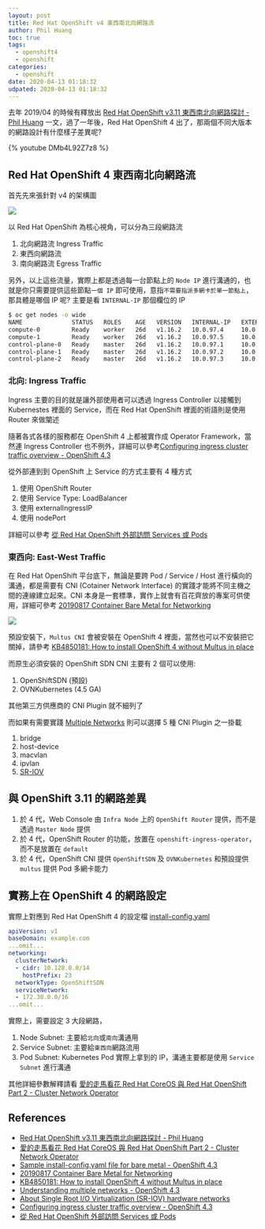 ```yaml
---
layout: post
title: Red Hat OpenShift v4 東西南北向網路流
author: Phil Huang
toc: true
tags:
  - openshift4
  - openshift
categories:
  - openshift
date: 2020-04-13 01:18:32
udpated: 2020-04-13 01:18:32
---
```


去年 2019/04 的時候有釋放出 [Red Hat OpenShift v3.11 東西南北向網路探討 - Phil Huang][1] 一文，過了一年後，Red Hat OpenShift 4 出了，那兩個不同大版本的網路設計有什麼樣子差異呢?

{% youtube DMb4L92Z7z8 %}

<!--more-->

## Red Hat OpenShift 4 東西南北向網路流

首先先來張針對 v4 的架構圖

![](/images/ocp4-network-traffic.png)

以 Red Hat OpenShift 為核心視角，可以分為三段網路流

1. 北向網路流 Ingress Traffic
2. 東西向網路流
3. 南向網路流 Egress Traffic

另外，以上這些流量，實際上都是透過每一台節點上的 `Node IP` 進行溝通的，也就是你只需要提供這些節點`一個 IP` 即可使用，意指`不需要指派多網卡於單一節點上`，那具體是哪個 IP 呢? 主要是看 `INTERNAL-IP` 那個欄位的 IP

```bash
$ oc get nodes -o wide
NAME              STATUS   ROLES    AGE   VERSION   INTERNAL-IP   EXTERNAL-IP   OS-IMAGE                                                       KERNEL-VERSION                CONTAINER-RUNTIME
compute-0         Ready    worker   26d   v1.16.2   10.0.97.4     10.0.97.4     Red Hat Enterprise Linux CoreOS 43.81.202003230848.0 (Ootpa)   4.18.0-147.5.1.el8_1.x86_64   cri-o://1.16.3-28.dev.rhaos4.3.git9aad8e4.el8
compute-1         Ready    worker   26d   v1.16.2   10.0.97.5     10.0.97.5     Red Hat Enterprise Linux CoreOS 43.81.202003230848.0 (Ootpa)   4.18.0-147.5.1.el8_1.x86_64   cri-o://1.16.3-28.dev.rhaos4.3.git9aad8e4.el8
control-plane-0   Ready    master   26d   v1.16.2   10.0.97.1     10.0.97.1     Red Hat Enterprise Linux CoreOS 43.81.202003230848.0 (Ootpa)   4.18.0-147.5.1.el8_1.x86_64   cri-o://1.16.3-28.dev.rhaos4.3.git9aad8e4.el8
control-plane-1   Ready    master   26d   v1.16.2   10.0.97.2     10.0.97.2     Red Hat Enterprise Linux CoreOS 43.81.202003230848.0 (Ootpa)   4.18.0-147.5.1.el8_1.x86_64   cri-o://1.16.3-28.dev.rhaos4.3.git9aad8e4.el8
control-plane-2   Ready    master   26d   v1.16.2   10.0.97.3     10.0.97.3     Red Hat Enterprise Linux CoreOS 43.81.202003230848.0 (Ootpa)   4.18.0-147.5.1.el8_1.x86_64   cri-o://1.16.3-28.dev.rhaos4.3.git9aad8e4.el8
```

### 北向: Ingress Traffic

Ingress 主要的目的就是讓外部使用者可以透過 Ingress Controller 以接觸到 Kubernestes 裡面的 Service，而在 Red Hat OpenShift 裡面的術語則是使用 Router 來做闡述

隨著各式各樣的服務都在 OpenShift 4 上都被實作成 Operator Framework，當然連 Ingress Controller 也不例外，詳細可以參考[Configuring ingress cluster traffic overview - OpenShift 4.3][9]

從外部連到到 OpenShift 上 Service 的方式主要有 4 種方式

1. 使用 OpenShift Router
2. 使用 Service Type: LoadBalancer
3. 使用 externalIngressIP
4. 使用 nodePort

詳細可以參考 [從 Red Hat OpenShift 外部訪問 Services 或 Pods][10]

### 東西向: East-West Traffic

在 Red Hat OpenShift 平台底下，無論是要跨 Pod / Service / Host 進行橫向的溝通，都是需要有 CNI (Cotainer Network Interface) 的實踐才能將不同主機之間的連線建立起來。CNI 本身是一套標準，實作上就會有百花齊放的專案可供使用，詳細可參考 [20190817 Container Bare Metal for Networking][4]

![](/images/ocp-multus.png)

預設安裝下，`Multus CNI` 會被安裝在 OpenShift 4 裡面，當然也可以不安裝把它關掉，請參考 [KB4850181: How to install OpenShift 4 without Multus in place][5]

而原生必須安裝的 OpenShift SDN CNI 主要有 2 個可以使用:

1. OpenShiftSDN (預設)
2. OVNKubernetes (4.5 GA)

其他第三方供應商的 CNI Plugin 就不細列了

而如果有需要實踐 [Multiple Networks][6] 則可以選擇 5 種 CNI Plugin 之一掛載

1. bridge
2. host-device
3. macvlan
4. ipvlan
5. [SR-IOV][7]

## 與 OpenShift 3.11 的網路差異

1. 於 4 代，Web Console 由 `Infra Node` 上的 `OpenShift Router` 提供，而不是透過 `Master Node` 提供
2. 於 4 代，OpenShift Router 的功能，放置在 `openshift-ingress-operator`，而不是放置在 `default`
3. 於 4 代，OpenShift CNI 提供 `OpenShiftSDN` 及 `OVNKubernetes` 和預設提供 `multus` 提供 Pod 多網卡能力

## 實務上在 OpenShift 4 的網路設定

實際上對應到 Red Hat OpenShift 4 的設定檔 [install-config.yaml][3]

```yaml install-config.yaml
apiVersion: v1
baseDomain: example.com
...omit...
networking:
  clusterNetwork:
  - cidr: 10.128.0.0/14
    hostPrefix: 23
  networkType: OpenShiftSDN
  serviceNetwork:
  - 172.30.0.0/16
...omit...
```

實際上，需要設定 3 大段網路，

1. Node Subnet: 主要給`北向`或`南向`溝通用
2. Service Subnet: 主要給`東西向`網路流用
3. Pod Subnet: Kubernetes Pod 實際上拿到的 IP，溝通主要都是使用 `Service Subnet` 進行溝通

其他詳細參數解釋請看 [愛的走馬看花 Red Hat CoreOS 與 Red Hat OpenShift Part 2 - Cluster Network Operator][2]

## References
- [Red Hat OpenShift v3.11 東西南北向網路探討 - Phil Huang][1]
- [愛的走馬看花 Red Hat CoreOS 與 Red Hat OpenShift Part 2 - Cluster Network Operator][2]
- [Sample install-config.yaml file for bare metal - OpenShift 4.3][3]
- [20190817 Container Bare Metal for Networking][4]
- [KB4850181: How to install OpenShift 4 without Multus in place][5]
- [Understanding multiple networks - OpenShift 4.3][6]
- [About Single Root I/O Virtualization (SR-IOV) hardware networks][7]
- [Configuring ingress cluster traffic overview - OpenShift 4.3][9]
- [從 Red Hat OpenShift 外部訪問 Services 或 Pods][10]


[1]: https://blog.pichuang.com.tw/20190404-openshift-network-traffic-overview/
[2]: https://blog.pichuang.com.tw/20200403-openshift-with-coreos-part-2/#%E4%BA%86%E8%A7%A3%E7%95%B6%E4%B8%8B%E7%B6%B2%E8%B7%AF%E8%B3%87%E8%A8%8A-Cluster-Network-Operator
[3]: https://docs.openshift.com/container-platform/4.3/installing/installing_bare_metal/installing-bare-metal.html#installation-bare-metal-config-yaml_installing-bare-metal
[4]: https://speakerdeck.com/pichuang/20190817-container-bare-metal-for-networking
[5]: https://access.redhat.com/solutions/4850181
[6]: https://docs.openshift.com/container-platform/4.3/networking/multiple_networks/understanding-multiple-networks.html
[7]: https://docs.openshift.com/container-platform/4.3/networking/hardware_networks/about-sriov.html
[8]: https://docs.openshift.com/container-platform/4.3/networking/configuring_ingress_cluster_traffic/overview-traffic.html
[9]: https://docs.openshift.com/container-platform/4.3/networking/configuring_ingress_cluster_traffic/overview-traffic.html
[10]: https://blog.pichuang.com.tw/20190321-reach-out-services-and-pods-from-outside-into-openshift/